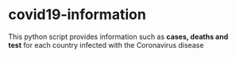 # covid19-information
This python script provides information such as **cases, deaths and  
test** for each country infected with the Coronavirus disease
